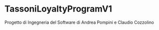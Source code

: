 # TassoniLoyaltyProgramV1

Progetto di Ingegneria del Software di Andrea Pompini e Claudio Cozzolino 
